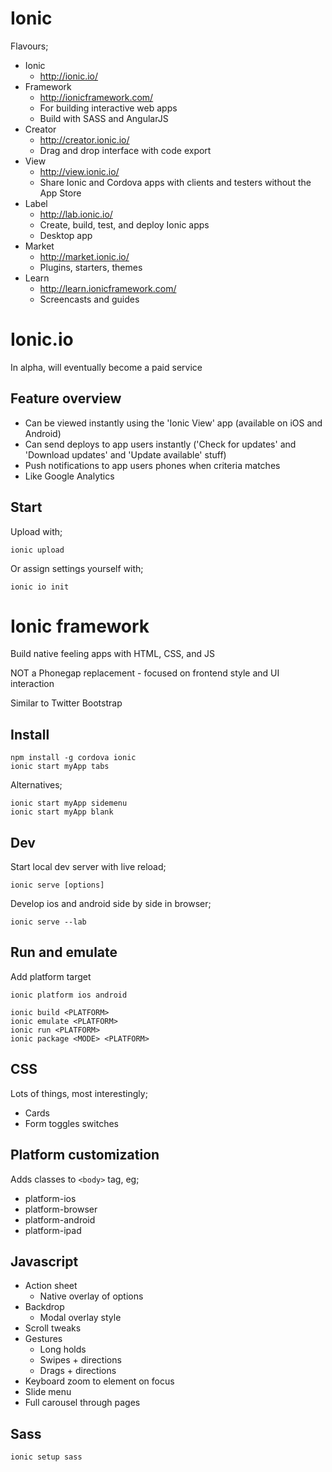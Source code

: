 Ionic
=====

Flavours;

- Ionic
  - http://ionic.io/
- Framework
  - http://ionicframework.com/
  - For building interactive web apps
  - Build with SASS and AngularJS
- Creator
  - http://creator.ionic.io/
  - Drag and drop interface with code export
- View
  - http://view.ionic.io/
  - Share Ionic and Cordova apps with clients and testers without the App Store
- Label
  - http://lab.ionic.io/
  - Create, build, test, and deploy Ionic apps
  - Desktop app
- Market
  - http://market.ionic.io/
  - Plugins, starters, themes
- Learn
  - http://learn.ionicframework.com/
  - Screencasts and guides



Ionic.io
========

In alpha, will eventually become a paid service

Feature overview
----------------

- Can be viewed instantly using the 'Ionic View' app (available on iOS and Android)
- Can send deploys to app users instantly ('Check for updates' and 'Download updates' and 'Update available' stuff)
- Push notifications to app users phones when criteria matches
- Like Google Analytics

Start
-----

Upload with;

```
ionic upload
```

Or assign settings yourself with;

```
ionic io init
```



Ionic framework
===============

Build native feeling apps with HTML, CSS, and JS

NOT a Phonegap replacement - focused on frontend style and UI interaction

Similar to Twitter Bootstrap

Install
-------

```
npm install -g cordova ionic
ionic start myApp tabs
```

Alternatives;

```
ionic start myApp sidemenu
ionic start myApp blank
```

Dev
---

Start local dev server with live reload; 

```
ionic serve [options]
```

Develop ios and android side by side in browser;

```
ionic serve --lab
```

Run and emulate
---------------

Add platform target

```
ionic platform ios android
```

```
ionic build <PLATFORM>
ionic emulate <PLATFORM>
ionic run <PLATFORM>
ionic package <MODE> <PLATFORM>
```

CSS
---

Lots of things, most interestingly;

- Cards
- Form toggles switches

Platform customization
-----------------------

Adds classes to `<body>` tag, eg;

- platform-ios
- platform-browser
- platform-android
- platform-ipad

Javascript
----------

- Action sheet
  - Native overlay of options
- Backdrop
  - Modal overlay style
- Scroll tweaks
- Gestures
  - Long holds
  - Swipes + directions
  - Drags + directions
- Keyboard zoom to element on focus
- Slide menu
- Full carousel through pages

Sass
----

```
ionic setup sass
```
